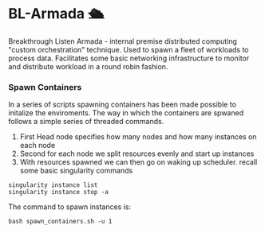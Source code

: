 # BL-Armada 🛳
Breakthrough Listen Armada - internal premise distributed computing "custom orchestration" technique. Used to spawn a fleet of workloads to process data. Facilitates some basic networking infrastructure to monitor and distribute workload in a round robin fashion. 

### Spawn Containers
In a series of scripts spawning containers has been made possible to initalize the enviroments. The way in which the containers are spwaned follows a simple series of threaded commands. 
1. First Head node specifies how many nodes and how many instances on each node
2. Second for each node we split resources evenly and start up instances
3. With resources spawned we can then go on waking up scheduler.
recall some basic singularity commands 
```
singularity instance list
singularity instance stop -a
```
The command to spawn instances is:
```
bash spawn_containers.sh -u 1
```